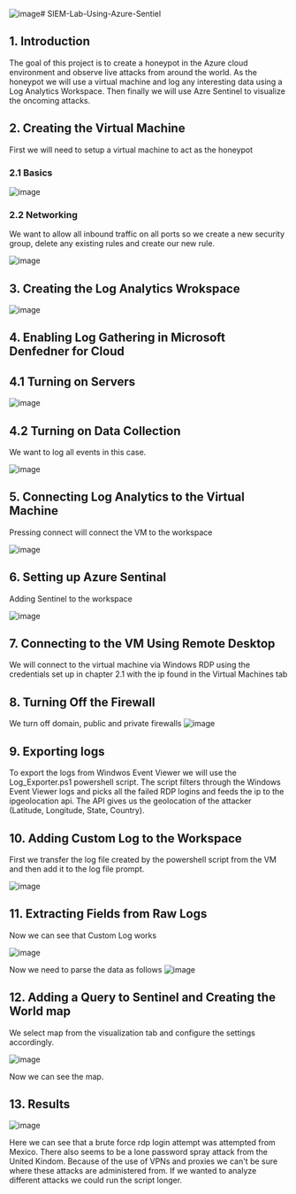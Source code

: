 ![image](https://github.com/m1k4x00/SIEM-Lab-Using-Azure-Sentiel/assets/142576207/2469e566-0016-41de-b057-70dfa4ba55be)# SIEM-Lab-Using-Azure-Sentiel
## 1. Introduction
The goal of this project is to create a honeypot in the Azure cloud environment and observe live attacks from around the world. As the honeypot we will use a virtual machine and log any interesting data using a Log Analytics Workspace. Then finally we will use Azre Sentinel to visualize the oncoming attacks.

## 2. Creating the Virtual Machine
First we will need to setup a virtual machine to act as the honeypot

### 2.1 Basics 

![image](https://github.com/m1k4x00/SIEM-Lab-Using-Azure-Sentiel/assets/142576207/3474fb5f-58de-42e8-8b3c-64cc6bb02c14)

### 2.2 Networking
We want to allow all inbound traffic on all ports so we create a new security group, delete any existing rules and create our new rule.

![image](https://github.com/m1k4x00/SIEM-Lab-Using-Azure-Sentiel/assets/142576207/67921d5a-8617-4c53-86bb-ef08efebeffc)

## 3. Creating the Log Analytics Wrokspace

![image](https://github.com/m1k4x00/SIEM-Lab-Using-Azure-Sentiel/assets/142576207/3415eff6-fdb3-43a1-9a83-ec8732af548f)

## 4. Enabling Log Gathering in Microsoft Denfedner for Cloud

## 4.1 Turning on Servers

![image](https://github.com/m1k4x00/SIEM-Lab-Using-Azure-Sentiel/assets/142576207/65f322a3-4cc4-44de-a3bc-229d3de8013a)

## 4.2 Turning on Data Collection
We want to log all events in this case.

![image](https://github.com/m1k4x00/SIEM-Lab-Using-Azure-Sentiel/assets/142576207/dc70e036-fdd7-46c2-8bba-6a4dab004500)

## 5. Connecting Log Analytics to the Virtual Machine
Pressing connect will connect the VM to the workspace

![image](https://github.com/m1k4x00/SIEM-Lab-Using-Azure-Sentiel/assets/142576207/98cd458d-69f8-494e-bbf4-050aefc678d5)

## 6. Setting up Azure Sentinal
Adding Sentinel to the workspace

![image](https://github.com/m1k4x00/SIEM-Lab-Using-Azure-Sentiel/assets/142576207/71302c6b-09b8-4284-9228-baa73bb6048b)

## 7. Connecting to the VM Using Remote Desktop
We will connect to the virtual machine via Windows RDP using the credentials set up in chapter 2.1 with the ip found in the Virtual Machines tab

## 8. Turning Off the Firewall
We turn off domain, public and private firewalls
![image](https://github.com/m1k4x00/SIEM-Lab-Using-Azure-Sentiel/assets/142576207/05a4091f-50ad-41f8-8bdb-e18531a18b1b)

## 9. Exporting logs
To export the logs from Windwos Event Viewer we will use the Log_Exporter.ps1 powershell script. The script filters through the Windows Event Viewer logs and picks all the failed RDP logins and feeds the ip to the ipgeolocation api. The API gives us the geolocation of the attacker (Latitude, Longitude, State, Country).

## 10. Adding Custom Log to the Workspace
First we transfer the log file created by the powershell script from the VM and then add it to the log file prompt. 

![image](https://github.com/m1k4x00/SIEM-Lab-Using-Azure-Sentiel/assets/142576207/2a9eabbb-97e9-4dd0-b449-11a755bccf65)

## 11. Extracting Fields from Raw Logs
Now we can see that Custom Log works

![image](https://github.com/m1k4x00/SIEM-Lab-Using-Azure-Sentiel/assets/142576207/573f89d5-c1da-49ec-b480-9767556e925a)

Now we need to parse the data as follows
![image](https://github.com/m1k4x00/SIEM-Lab-Using-Azure-Sentiel/assets/142576207/e7f97692-4a29-45ad-9337-dc52a9ff6250)

## 12. Adding a Query to Sentinel and Creating the World map
We select map from the visualization tab and configure the settings accordingly. 

![image](https://github.com/m1k4x00/SIEM-Lab-Using-Azure-Sentiel/assets/142576207/82055ea0-fa2c-4350-a6b7-e0d94d543412)

Now we can see the map.

## 13. Results
![image](https://github.com/m1k4x00/SIEM-Lab-Using-Azure-Sentiel/assets/142576207/691fc906-c299-42f5-95e9-facd309f0a8d)

Here we can see that a brute force rdp login attempt was attempted from Mexico. There also seems to be a lone password spray attack from the United Kindom. Because of the use of VPNs and proxies we can't be sure where these attacks are administered from. If we wanted to analyze different attacks we could run the script longer.


